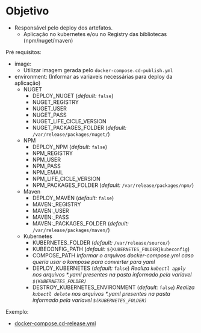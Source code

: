 # Objetivo

* Responsável pelo deploy dos artefatos.
  * Aplicação no kubernetes e/ou no Registry das bibliotecas (npm/nuget/maven)

Pré requisitos:
- image: 
  - Utilizar imagem gerada pelo `docker-compose.cd-publish.yml`
- environment: (Informar as variaveis necessárias para deploy da aplicação)
  - NUGET
    - DEPLOY_NUGET (*default:* `false`)
    - NUGET_REGISTRY
    - NUGET_USER
    - NUGET_PASS
    - NUGET_LIFE_CICLE_VERSION
    - NUGET_PACKAGES_FOLDER (*default:* `/var/release/packages/nuget/`)
  - NPM
    - DEPLOY_NPM (*default:* `false`)
    - NPM_REGISTRY
    - NPM_USER
    - NPM_PASS
    - NPM_EMAIL
    - NPM_LIFE_CICLE_VERSION
    - NPM_PACKAGES_FOLDER (*default:* `/var/release/packages/npm/`)
  - Maven
    - DEPLOY_MAVEN (*default:* `false`)
    - MAVEN:_REGISTRY
    - MAVEN:_USER
    - MAVEN:_PASS
    - MAVEN:_PACKAGES_FOLDER (*default:* `/var/release/packages/maven/`)
  - Kubernetes
    - KUBERNETES_FOLDER (*default:* `/var/release/source/`)
    - KUBECONFIG_PATH (*default:* `${KUBERNETES_FOLDER}kubeconfig`)
    - COMPOSE_PATH _Informar o arquivos docker-compose.yml caso queria usar o kompose para converter para yaml_
    - DEPLOY_KUBERNETES (*default:* `false`) _Realiza `kubectl apply` nos arquivos *.yaml presentes na pasta informado pela variavel `$(KUBERNETES_FOLDER)`_
    - DESTROY_KUBERNETES_ENVIRONMENT (*default:* `false`) _Realiza `kubectl delete` nos arquivos *.yaml presentes na pasta informado pela variavel `$(KUBERNETES_FOLDER)`_


Exemplo:
- [docker-compose.cd-release.yml](../docker-compose.cd-release.yml)